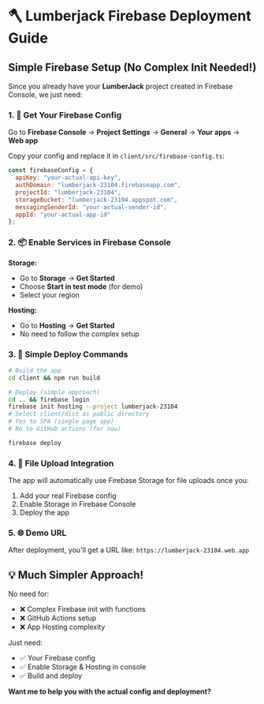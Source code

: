 # 🪓 Lumberjack Firebase Deployment Guide

## Simple Firebase Setup (No Complex Init Needed!)

Since you already have your **LumberJack** project created in Firebase Console, we just need:

### 1. 🔧 Get Your Firebase Config

Go to **Firebase Console** → **Project Settings** → **General** → **Your apps** → **Web app**

Copy your config and replace it in `client/src/firebase-config.ts`:

```javascript
const firebaseConfig = {
  apiKey: "your-actual-api-key",
  authDomain: "lumberjack-23104.firebaseapp.com", 
  projectId: "lumberjack-23104",
  storageBucket: "lumberjack-23104.appspot.com",
  messagingSenderId: "your-actual-sender-id",
  appId: "your-actual-app-id"
};
```

### 2. 📦 Enable Services in Firebase Console

**Storage:**
- Go to **Storage** → **Get Started** 
- Choose **Start in test mode** (for demo)
- Select your region

**Hosting:**
- Go to **Hosting** → **Get Started**
- No need to follow the complex setup

### 3. 🚀 Simple Deploy Commands

```bash
# Build the app
cd client && npm run build

# Deploy (simple approach)
cd .. && firebase login
firebase init hosting --project lumberjack-23104
# Select client/dist as public directory
# Yes to SPA (single page app)
# No to GitHub actions (for now)

firebase deploy
```

### 4. 📁 File Upload Integration

The app will automatically use Firebase Storage for file uploads once you:
1. Add your real Firebase config
2. Enable Storage in Firebase Console
3. Deploy the app

### 5. 🌐 Demo URL

After deployment, you'll get a URL like:
`https://lumberjack-23104.web.app`

## 💡 Much Simpler Approach!

No need for:
- ❌ Complex Firebase init with functions
- ❌ GitHub Actions setup  
- ❌ App Hosting complexity

Just need:
- ✅ Your Firebase config
- ✅ Enable Storage & Hosting in console
- ✅ Build and deploy

**Want me to help you with the actual config and deployment?**
